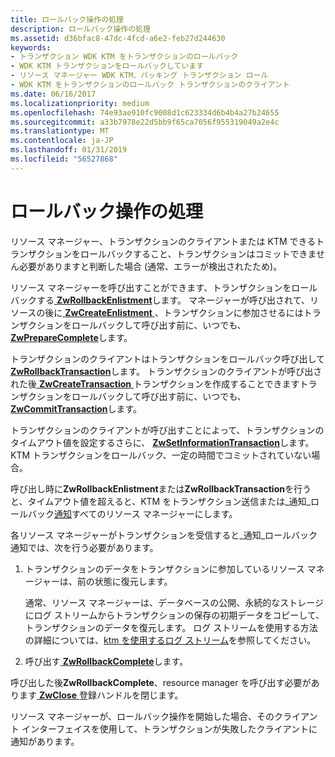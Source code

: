 ```yaml
---
title: ロールバック操作の処理
description: ロールバック操作の処理
ms.assetid: d36bfac8-47dc-4fcd-a6e2-feb27d244630
keywords:
- トランザクション WDK KTM をトランザクションのロールバック
- WDK KTM トランザクションをロールバックしています
- リソース マネージャー WDK KTM、バッキング トランザクション ロール
- WDK KTM をトランザクションのロールバック トランザクションのクライアント
ms.date: 06/16/2017
ms.localizationpriority: medium
ms.openlocfilehash: 74e93ae910fc9008d1c623334d6b4b4a27b24655
ms.sourcegitcommit: a33b7978e22d5bb9f65ca7056f955319049a2e4c
ms.translationtype: MT
ms.contentlocale: ja-JP
ms.lasthandoff: 01/31/2019
ms.locfileid: "56527868"
---
```

# <a name="handling-rollback-operations"></a>ロールバック操作の処理


リソース マネージャー、トランザクションのクライアントまたは KTM できるトランザクションをロールバックすること、トランザクションはコミットできません必要がありますと判断した場合 (通常、エラーが検出されたため)。

リソース マネージャーを呼び出すことができます、トランザクションをロールバックする[ **ZwRollbackEnlistment**](https://msdn.microsoft.com/library/windows/hardware/ff567083)します。 マネージャーが呼び出されて、リソースの後に[ **ZwCreateEnlistment** ](https://msdn.microsoft.com/library/windows/hardware/ff566422) 、トランザクションに参加させるにはトランザクションをロールバックして呼び出す前に、いつでも、 [ **ZwPrepareComplete**](https://msdn.microsoft.com/library/windows/hardware/ff567037)します。

トランザクションのクライアントはトランザクションをロールバック呼び出して[ **ZwRollbackTransaction**](https://msdn.microsoft.com/library/windows/hardware/ff567086)します。 トランザクションのクライアントが呼び出された後[ **ZwCreateTransaction** ](https://msdn.microsoft.com/library/windows/hardware/ff566429)トランザクションを作成することできますトランザクションをロールバックして呼び出す前に、いつでも、 [ **ZwCommitTransaction**](https://msdn.microsoft.com/library/windows/hardware/ff566420)します。

トランザクションのクライアントが呼び出すことによって、トランザクションのタイムアウト値を設定するさらに、 [ **ZwSetInformationTransaction**](https://msdn.microsoft.com/library/windows/hardware/ff567104)します。 KTM トランザクションをロールバック、一定の時間でコミットされていない場合。

呼び出し時に**ZwRollbackEnlistment**または**ZwRollbackTransaction**を行うと、タイムアウト値を超えると、KTM をトランザクション送信または\_通知\_ロールバック[通知](transaction-notifications.md)すべてのリソース マネージャーにします。

各リソース マネージャーがトランザクションを受信すると\_通知\_ロールバック通知では、次を行う必要があります。

1.  トランザクションのデータをトランザクションに参加しているリソース マネージャーは、前の状態に復元します。

    通常、リソース マネージャーは、データベースの公開、永続的なストレージにログ ストリームからトランザクションの保存の初期データをコピーして、トランザクションのデータを復元します。 ログ ストリームを使用する方法の詳細については、[ktm を使用するログ ストリーム](using-log-streams-with-ktm.md)を参照してください。

2.  呼び出す[ **ZwRollbackComplete**](https://msdn.microsoft.com/library/windows/hardware/ff567081)します。

呼び出した後**ZwRollbackComplete**、resource manager を呼び出す必要があります[ **ZwClose** ](https://msdn.microsoft.com/library/windows/hardware/ff566417)登録ハンドルを閉じます。

リソース マネージャーが、ロールバック操作を開始した場合、そのクライアント インターフェイスを使用して、トランザクションが失敗したクライアントに通知があります。

 

 




